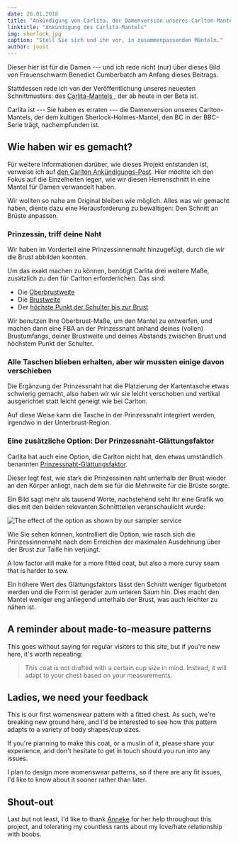 ```yaml
---
date: 26.01.2018
title: "Ankündigung von Carlita, der Damenversion unseres Carlton-Mantels."
linktitle: "Ankündigung des Carlita-Mantels"
img: sherlock.jpg
caption: "Stell Sie sich und ihn vor, in zusammenpassenden Mänteln."
author: joost
---
```


Dieser hier ist für die Damen \--- und ich rede nicht (nur) über dieses Bild von Frauenschwarm Benedict Cumberbatch am Anfang dieses Beitrags.

Stattdessen rede ich von der Veröffentlichung unseres neuesten Schnittmusters: des [Carlita-Mantels ](/patterns/carlita), der ab heute in der Beta ist.

Carlita ist \--- Sie haben es erraten \--- die Damenversion unseres Carlton-Mantels, der dem kultigen Sherlock-Holmes-Mantel, den BC in der BBC-Serie trägt, nachempfunden ist.

## Wie haben wir es gemacht?

Für weitere Informationen darüber, wie dieses Projekt entstanden ist, verweise ich auf [den Carlton Ankündigungs-Post](/blog/announcing-carlton-and-bent/). Hier möchte ich den Fokus auf die Einzelheiten legen, wie wir diesen Herrenschnitt in eine Mantel für Damen verwandelt haben.

Wir wollten so nahe am Original bleiben wie möglich. Alles was wir gemacht haben, diente dazu eine Herausforderung zu bewältigen: Den Schnitt an Brüste anpassen.

### Prinzessin, triff deine Naht

Wir haben im Vorderteil eine Prinzessinnennaht hinzugefügt, durch die wir die Brust abbilden konnten.

Um das exakt machen zu können, benötigt Carlita drei weitere Maße, zusätzlich zu den für Carlton erforderlichen. Das sind:

 - Die [Oberbrustweite](/docs/measurements/#highBust)
 - Die [Brustweite](/docs/measurements/#bustSpan)
 - Der [höchste Punkt der Schulter bis zur Brust](/docs/measurements/#highPointShoulderToBust)

Wir benutzen Ihre Oberbrust-Maße, um den Mantel zu entwerfen, und machen dann eine FBA an der Prinzessnaht anhand deines (vollen) Brustumfangs, deiner Brustweite und deines Abstands zwischen Brust und höchstem Punkt der Schulter.

### Alle Taschen blieben erhalten, aber wir mussten einige davon verschieben

Die Ergänzung der Prinzessnaht hat die Platzierung der Kartentasche etwas schwierig gemacht, also haben wir wir sie leicht verschoben und vertikal ausgerichtet statt leicht geneigt wie bei Carlton.

Auf diese Weise kann die Tasche in der Prinzessnaht integriert werden, irgendwo in der Unterbrust-Region.

### Eine zusätzliche Option: Der Prinzessnaht-Glättungsfaktor

Carlita hat auch eine Option, die Carlton nicht hat, den etwas umständlich benannten [Prinzessnaht-Glättungsfaktor](/docs/patterns/carlita/options#princessSeamSmoothFactor).

Dieser legt fest, wie stark die Prinzessinen naht unterhalb der Brust wieder an den Körper anliegt, nach dem sie für die Mehrweite für die Brüste sorgte.

Ein Bild sagt mehr als tausend Worte, nachstehend seht Ihr eine Grafik wo dies mit den beiden relevanten Schnittteilen veranschaulicht wurde:

![The effect of the option as shown by our sampler service](smooth.png)

Wie Sie sehen können, kontrolliert die Option, wie rasch sich die Prinzessinnennaht nach dem Erreichen der maximalen Ausdehnung über der Brust zur Taille hin verjüngt.

A low factor will make for a more fitted coat, but also a more curvy seam that is harder to sew.

Ein höhere Wert des Glättungsfaktors lässt den Schnitt weniger figurbetont werden und die Form ist gerader zum unteren Saum hin. Dies macht den Mantel weniger eng anliegend unterhalb der Brust, was auch leichter zu nähen ist.

## A reminder about made-to-measure patterns

This goes without saying for regular visitors to this site, but if you're new here, it's worth repeating:

> This coat is not drafted with a certain cup size in mind. Instead, it will adapt to your chest based on your measurements.

## Ladies, we need your feedback

This is our first womenswear pattern with a fitted chest. As such, we're breaking new ground here, and I'd be interested to see how this pattern adapts to a variety of body shapes/cup sizes.

If you're planning to make this coat, or a muslin of it, please share your experience, and don't hesitate to get in touch should you run into any issues.


I plan to design more womenswear patterns, so if there are any fit issues, I'd like to know about it sooner rather than later.

## Shout-out

Last but not least, I'd like to thank [Anneke](http://www.annekecaramin.com/) for her help throughout this project, and tolerating my countless rants about my love/hate relationship with boobs.

